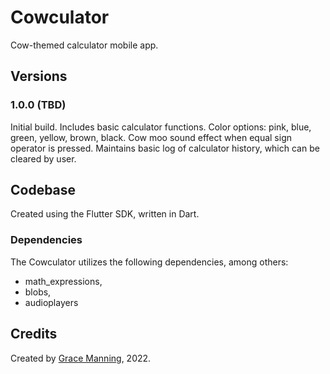 # Cowculator

Cow-themed calculator mobile app.

## Versions

### 1.0.0 (TBD)

Initial build. Includes basic calculator functions. Color options: pink, blue, green, yellow, brown, black. Cow moo sound effect when equal sign operator is pressed. Maintains basic log of calculator history, which can be cleared by user.

## Codebase

Created using the Flutter SDK, written in Dart.

### Dependencies

The Cowculator utilizes the following dependencies, among others:

- math_expressions,
- blobs,
- audioplayers

## Credits

Created by [Grace Manning](https://www.grace-manning.com), 2022.
